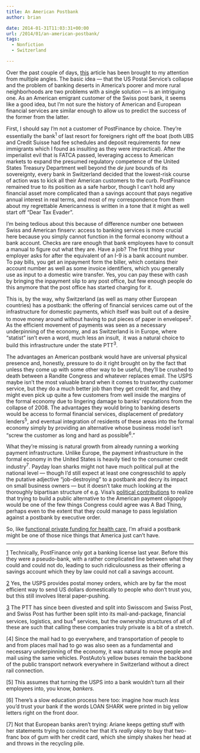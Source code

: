 ```yaml
---
title: An American Postbank
author: brian

date: 2014-01-31T11:03:31+00:00
url: /2014/01/an-american-postbank/
tags:
  - Nonfiction
  - Switzerland

---
```

Over the past couple of days, [this][1] article has been brought to my attention from multiple angles. The basic idea — that the US Postal Service&#8217;s collapse and the problem of banking deserts in America&#8217;s poorer and more rural neighborhoods are two problems with a single solution — is an intriguing one. As an American emigrant customer of the Swiss post bank, it seems like a good idea, but I&#8217;m not sure the history of American and European financial services are similar enough to allow us to predict the success of the former from the latter.<!--more-->

First, I should say I&#8217;m not a customer of PostFinance by choice. They&#8217;re essentially the bank<sup>1</sup> of last resort for foreigners right off the boat (both UBS and Credit Suisse had fee schedules and deposit requirements for new immigrants which I found as insulting as they were impractical). After the imperialist evil that is FATCA passed, leveraging access to American markets to expand the presumed regulatory competence of the United States Treasury Department well beyond the _de jure_ bounds of its sovereignty, every bank in Switzerland decided that the lowest-risk course of action was to kick all their American customers to the curb. PostFinance remained true to its position as a safe harbor, though I can&#8217;t hold any financial asset more complicated than a savings account that pays negative annual interest in real terms, and most of my correspondence from them about my regrettable Americanness is written in a tone that it might as well start off &#8220;Dear Tax Evader&#8221;.

I&#8217;m being tedious about this because of difference number one between Swiss and American finserv: access to banking services is more crucial here because you simply cannot function in the formal economy without a bank account. Checks are rare enough that bank employees have to consult a manual to figure out what they are. Have a job? The first thing your employer asks for after the equivalent of an I-9 is a bank account number. To pay bills, you get an inpayment form the biller, which contains their account number as well as some invoice identifiers, which you generally use as input to a domestic wire transfer. Yes, you can pay these with cash by bringing the inpayment slip to any post office, but few enough people do this anymore that the post office has started charging for it.

This is, by the way, why Switzerland (as well as many other European countries) has a postbank: the offering of financial services came out of the infrastructure for domestic payments, which itself was built out of a desire to move money around without having to put pieces of paper in envelopes<sup>2</sup>. As the efficient movement of payments was seen as a necessary underpinning of the economy, and as Switzerland is in Europe, where &#8220;statist&#8221; isn&#8217;t even a word, much less an insult,  it was a natural choice to build this infrastructure under the state PTT<sup>3</sup>.

The advantages an American postbank would have are universal physical presence and, honestly, pressure to do it right brought on by the fact that unless they come up with some other way to be useful, they&#8217;ll be crushed to death between a Randite Congress and whatever replaces email. The USPS maybe isn&#8217;t the most valuable brand when it comes to trustworthy customer service, but they do a much better job than they get credit for, and they might even pick up quite a few customers from well inside the margins of the formal economy due to lingering damage to banks&#8217; reputations from the collapse of 2008. The advantages they would bring to banking deserts would be access to formal financial services, displacement of predatory lenders<sup>5</sup>, and eventual integration of residents of these areas into the formal economy simply by providing an alternative whose business model isn&#8217;t &#8220;screw the customer as long and hard as possible<sup>6</sup>.&#8221;

What they&#8217;re missing is natural growth from already running a working payment infrastructure. Unlike Europe, the payment infrastructure in the formal economy in the United States is heavily tied to the consumer credit industry<sup>7</sup>. Payday loan sharks might not have much political pull at the national level — though I&#8217;d still expect at least one congresschild to apply the putative adjective &#8220;job-destroying&#8221; to a postbank and decry its impact on small business owners — but it doesn&#8217;t take much looking at the thoroughly bipartisan structure of e.g. Visa&#8217;s [political contributions][2] to realize that trying to build a public alternative to the American payment oligopoly would be one of the few things Congress could agree was A Bad Thing, perhaps even to the extent that they could manage to pass legislation against a postbank by executive order.

So, like [functional private funding for health care][3], I&#8217;m afraid a postbank might be one of those nice things that America just can&#8217;t have.

* * *

<a id="f01"></a>[1] Technically, PostFinance only got a banking license last year. Before this they were a pseudo-bank, with a rather complicated line between what they could and could not do, leading to such ridiculousness as their offering a savings account which they by law could not call a savings account.

<a id="f02"></a>[2] Yes, the USPS provides postal money orders, which are by far the most efficient way to send US dollars domestically to people who don&#8217;t trust you, but this still involves literal paper-pushing.

<a id="f03"></a>[3] The PTT has since been divested and split into Swisscom and Swiss Post, and Swiss Post has further been split into its mail-and-package, financial services, logistics, and bus<sup>4</sup> services, but the ownership structures of all of these are such that calling these companies truly private is a bit of a stretch.

<a id="f04"></a>[4] Since the mail had to go everywhere, and transportation of people to and from places mail had to go was also seen as a fundamental and necessary underpinning of the economy, it was natural to move people and mail using the same vehicles. PostAuto&#8217;s yellow buses remain the backbone of the public transport network everywhere in Switzerland without a direct rail connection.

<a id="f05"></a>[5] This assumes that turning the USPS into a bank wouldn&#8217;t turn all their employees into, you know, _bankers._

<a id="f06"></a>[6] There&#8217;s a slow education process here too: imagine how much _less_ you&#8217;d trust your bank if the words LOAN SHARK were printed in big yellow letters right on the front door.

<a id="f07"></a>[7] Not that European banks aren&#8217;t trying: Ariane keeps getting stuff with her statements trying to convince her that it&#8217;s _really okay_ to buy that two-franc box of gum with her credit card, which she simply shakes her head at and throws in the recycling pile.

 [1]: http://www.newrepublic.com/article/116374/postal-service-banking-how-usps-can-save-itself-and-help-poor
 [2]: http://corporate.visa.com/_media/visa-2012-contributions.pdf
 [3]: /2009/08/misaligned/